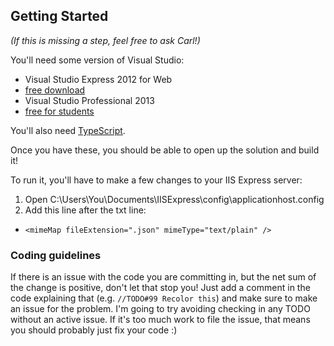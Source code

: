 Getting Started
---------------

_(If this is missing a step, feel free to ask Carl!)_

You'll need some version of Visual Studio:
* Visual Studio Express 2012 for Web 
 * [free download](http://www.microsoft.com/en-us/download/details.aspx?id=30669)
* Visual Studio Professional 2013 
 * [free for students](https://www.dreamspark.com/Product/Product.aspx?productid=72)

You'll also need [TypeScript](http://www.microsoft.com/en-us/download/details.aspx?id=34790).

Once you have these, you should be able to open up the solution and build it!

To run it, you'll have to make a few changes to your IIS Express server:  
1. Open C:\Users\You\Documents\IISExpress\config\applicationhost.config  
2. Add this line after the txt line:
 * `<mimeMap fileExtension=".json" mimeType="text/plain" />`

### Coding guidelines

If there is an issue with the code you are committing in, but the net sum of the change is positive, don't let that stop you! Just add a comment in the code explaining that (e.g. `//TODO#99 Recolor this`) and make sure to make an issue for the problem. I'm going to try avoiding checking in any TODO without an active issue. If it's too much work to file the issue, that means you should probably just fix your code :)

